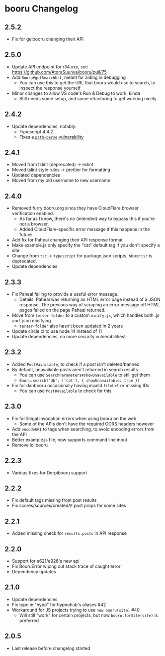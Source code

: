 # booru Changelog

## 2.5.2

- Fix for gelbooru changing their API

## 2.5.0

- Update API endpoint for r34.xxx, see https://github.com/AtoraSuunva/booru/pull/75
- Add `Booru#getSearchUrl`, meant for aiding in debugging
  - You can use this to get the URL that booru would use to search, to inspect the response yourself
- Minor changes to allow VS code's Run & Debug to work, kinda
  - Still needs some setup, and some refactoring to get working nicely

## 2.4.2

- Update dependencies, notably:
  - Typescript 4.4.2
  - Fixes a [`path-parse` vulnerability](https://github.com/advisories/GHSA-hj48-42vr-x3v9)

## 2.4.1

- Moved from tslint (deprecated) -> eslint
- Moved tslint style rules -> prettier for formatting
- Updated dependencies
- Moved from my old username to new username

## 2.4.0

- Removed furry.booru.org since they have CloudFlare browser verification enabled.
  - As far as I know, there's no (intended) way to bypass this if you're not a browser.
  - Added CloudFlare-specific error message if this happens in the future
- Add fix for Paheal changing their API response format
- Make example.js only specify the "cat" default tag if you don't specify a site
- Change from `tsc` -> `typescript` for package.json scripts, since `tsc` is deprecated.
- Update dependencies

## 2.3.3

- Fix Paheal failing to provide a useful error message.
  - Details: Paheal was returning an HTML error page instead of a JSON response. The previous way
    of scraping an error message off HTML pages failed on the page Paheal returned.
- Move from `terser-folder` to a custom `minify.js`, which handles both .js and .json minifying
  - `terser-folder` also hasn't been updated in 2 years
- Update circle ci to use node 14 instead of 11
- Update dependencies, no more security vulnerabilities!

## 2.3.2

- Added `Post#available`, to check if a post isn't deleted/banned
- By default, unavailable posts aren't returned in search results
  - You can use `SearchParameters#showUnavailable` to still get them
  - `Booru.search('db', ['cat'], { showUnavailable: true })`
- Fix for danbooru occasionally having invalid `fileUrl` or missing IDs
  - You can use `Post#available` to check for this

## 2.3.0

- Fix for illegal invocation errors when using booru on the web
  - Some of the APIs don't have the required CORS headers however
- Add `encodeURI` to tags when searching, to avoid encoding errors from the API
- Better example.js file, now supports command line input
- Remove lolibooru

## 2.2.3

- Various fixes for Derpibooru support

## 2.2.2

- Fix default tags missing from post results
- Fix scores/sources/createdAt post props for some sites

## 2.2.1

- Added missing check for `results.posts` in API response

## 2.2.0

- Support for e621/e926's new api
- Fix BooruError wiping out stack trace of caught error
- Dependency updates

## 2.1.0

- Update dependencies
- Fix typo in "hypo" for hypnohub's aliases #42
- Workaround for JS projects trying to use `new booru(site)` #40
  - Will still "work" for certain projects, but now `booru.forSite(site)` is preferred

## 2.0.5

- Last release before changelog started
